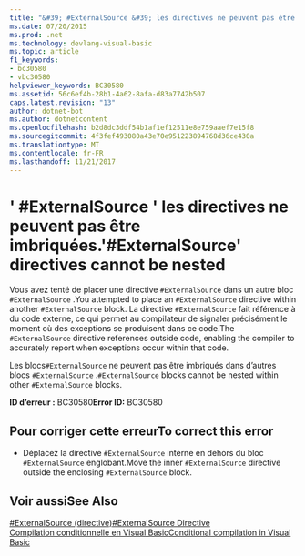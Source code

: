 ```yaml
---
title: "&#39; #ExternalSource &#39; les directives ne peuvent pas être imbriquées."
ms.date: 07/20/2015
ms.prod: .net
ms.technology: devlang-visual-basic
ms.topic: article
f1_keywords:
- bc30580
- vbc30580
helpviewer_keywords: BC30580
ms.assetid: 56c6ef4b-28b1-4a62-8afa-d83a7742b507
caps.latest.revision: "13"
author: dotnet-bot
ms.author: dotnetcontent
ms.openlocfilehash: b2d8dc3ddf54b1af1ef12511e8e759aaef7e15f8
ms.sourcegitcommit: 4f3fef493080a43e70e951223894768d36ce430a
ms.translationtype: MT
ms.contentlocale: fr-FR
ms.lasthandoff: 11/21/2017
---
```

# <a name="39externalsource39-directives-cannot-be-nested"></a><span data-ttu-id="8bcf7-102">&#39; #ExternalSource &#39; les directives ne peuvent pas être imbriquées.</span><span class="sxs-lookup"><span data-stu-id="8bcf7-102">&#39;#ExternalSource&#39; directives cannot be nested</span></span>
<span data-ttu-id="8bcf7-103">Vous avez tenté de placer une directive `#ExternalSource` dans un autre bloc `#ExternalSource` .</span><span class="sxs-lookup"><span data-stu-id="8bcf7-103">You attempted to place an `#ExternalSource` directive within another `#ExternalSource` block.</span></span> <span data-ttu-id="8bcf7-104">La directive `#ExternalSource` fait référence à du code externe, ce qui permet au compilateur de signaler précisément le moment où des exceptions se produisent dans ce code.</span><span class="sxs-lookup"><span data-stu-id="8bcf7-104">The `#ExternalSource` directive references outside code, enabling the compiler to accurately report when exceptions occur within that code.</span></span>  
  
 <span data-ttu-id="8bcf7-105">Les blocs`#ExternalSource` ne peuvent pas être imbriqués dans d’autres blocs `#ExternalSource` .</span><span class="sxs-lookup"><span data-stu-id="8bcf7-105">`#ExternalSource` blocks cannot be nested within other `#ExternalSource` blocks.</span></span>  
  
 <span data-ttu-id="8bcf7-106">**ID d’erreur :** BC30580</span><span class="sxs-lookup"><span data-stu-id="8bcf7-106">**Error ID:** BC30580</span></span>  
  
## <a name="to-correct-this-error"></a><span data-ttu-id="8bcf7-107">Pour corriger cette erreur</span><span class="sxs-lookup"><span data-stu-id="8bcf7-107">To correct this error</span></span>  
  
-   <span data-ttu-id="8bcf7-108">Déplacez la directive `#ExternalSource` interne en dehors du bloc `#ExternalSource` englobant.</span><span class="sxs-lookup"><span data-stu-id="8bcf7-108">Move the inner `#ExternalSource` directive outside the enclosing `#ExternalSource` block.</span></span>  
  
## <a name="see-also"></a><span data-ttu-id="8bcf7-109">Voir aussi</span><span class="sxs-lookup"><span data-stu-id="8bcf7-109">See Also</span></span>  
 [<span data-ttu-id="8bcf7-110">#ExternalSource (directive)</span><span class="sxs-lookup"><span data-stu-id="8bcf7-110">#ExternalSource Directive</span></span>](../../visual-basic/language-reference/directives/externalsource-directive.md)  
 [<span data-ttu-id="8bcf7-111">Compilation conditionnelle en Visual Basic</span><span class="sxs-lookup"><span data-stu-id="8bcf7-111">Conditional compilation in Visual Basic</span></span>](~/docs/visual-basic/programming-guide/program-structure/conditional-compilation.md)

